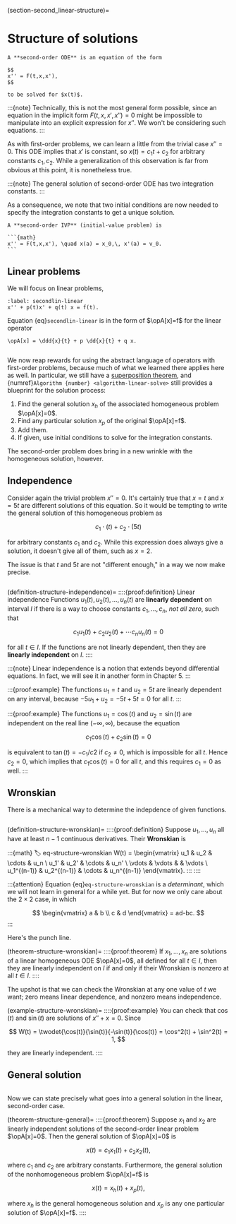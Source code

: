 (section-second_linear-structure)=
# Structure of solutions

````{proof:definition} Second-order ODE
A **second-order ODE** is an equation of the form

$$
x'' = F(t,x,x'),
$$

to be solved for $x(t)$.
````

:::{note}
Technically, this is not the most general form possible, since an equation in the implicit form $F(t,x,x',x'')=0$ might be impossible to manipulate into an explicit expression for $x''$. We won't be considering such equations.
:::

As with first-order problems, we can learn a little from the trivial case $x''=0$. This ODE implies that $x'$ is constant, so $x(t)=c_1 t + c_2$ for arbitrary constants $c_1,c_2$. While a generalization of this observation is far from obvious at this point, it is nonetheless true.

:::{note}
The general solution of second-order ODE has two integration constants.
:::

As a consequence, we note that two initial conditions are now needed to specify the integration constants to get a unique solution.

````{proof:definition} Second-order IVP
A **second-order IVP** (initial-value problem) is

```{math}
x'' = F(t,x,x'), \quad x(a) = x_0,\, x'(a) = v_0.
```
````

## Linear problems

We will focus on linear problems,

```{math}
:label: secondlin-linear
x'' + p(t)x' + q(t) x = f(t).
```

Equation {eq}`secondlin-linear` is in the form of $\opA[x]=f$ for the linear operator

```{math}
\opA[x] = \ddd{x}{t} + p \dd{x}{t} + q x.
```

```{index} superposition, general solution, homogeneous equation
```

We now reap rewards for using the abstract language of operators with first-order problems, because much of what we learned there applies here as well. In particular, we still have a [superposition theorem](theorem-linear-super), and  {numref}`Algorithm {number} <algorithm-linear-solve>` still provides a blueprint for the solution process:

1. Find the general solution $x_h$ of the associated homogeneous problem $\opA[x]=0$.
2. Find any particular solution $x_p$ of the original $\opA[x]=f$.
3. Add them.
4. If given, use initial conditions to solve for the integration constants.

The second-order problem does bring in a new wrinkle with the homogeneous solution, however. 

## Independence

Consider again the trivial problem $x''=0$. It's certainly true that $x=t$ and $x=5t$ are different solutions of this equation. So it would be tempting to write the general solution of this homogeneous problem as 

$$
c_1\cdot (t) + c_2\cdot (5t)
$$

for arbitrary constants $c_1$ and $c_2$. While this expression does always give a solution, it doesn't give all of them, such as $x=2$. 

The issue is that $t$ and $5t$ are not "different enough," in a way we now make precise. 

```{index} ! linear independence
```

(definition-structure-independence)=
::::{proof:definition} Linear independence
Functions $u_1(t),u_2(t),\ldots,u_n(t)$ are **linearly dependent** on interval $I$ if there is a way to choose constants $c_1,\ldots,c_n$, *not all zero*, such that

$$
c_1u_1(t) + c_2u_2(t) + \cdots c_n u_n(t) = 0
$$

for all $t \in I$. If the functions are not linearly dependent, then they are **linearly independent** on $I$.
::::

:::{note} 
Linear independence is a notion that extends beyond differential equations. In fact, we will see it in another form in Chapter 5.
:::

:::{proof:example}
The functions $u_1=t$ and $u_2=5t$ are linearly dependent on any interval, because $-5u_1 + u_2 = -5t+5t=0$ for all $t$.
:::

:::{proof:example}
The functions $u_1=\cos(t)$ and $u_2=\sin(t)$ are independent on the real line $(-\infty,\infty)$, because the equation

$$
c_1\cos(t) + c_2\sin(t) = 0
$$

is equivalent to $\tan(t)=-c_1/c2$ if $c_2\neq 0$, which is impossible for all $t$. Hence $c_2=0$, which implies that $c_1 \cos(t)=0$ for all $t$, and this requires $c_1=0$ as well.
:::

## Wronskian

There is a mechanical way to determine the indepdence of given functions.

```{index} ! Wronskian; of $n$ scalar functions
```

(definition-structure-wronskian)=
::::{proof:definition} 
Suppose $u_1,\ldots,u_n$ all have at least $n-1$ continuous derivatives. Their **Wronskian** is 

:::{math}
:label: eq-structure-wronskian
W(t) = \begin{vmatrix} 
u_1 & u_2 & \cdots & u_n \\ 
u_1' & u_2' & \cdots & u_n' \\ 
\vdots & \vdots &  & \vdots  \\ 
u_1^{(n-1)} & u_2^{(n-1)} & \cdots & u_n^{(n-1)}
\end{vmatrix}.
:::
::::

:::{attention}
Equation {eq}`eq-structure-wronskian` is a *determinant*, which we will not learn in general for a while yet. But for now we only care about the $2\times 2$ case, in which 

$$
\begin{vmatrix} a & b \\ c & d \end{vmatrix} = ad-bc.
$$
:::

Here's the punch line.

(theorem-structure-wronskian)=
::::{proof:theorem} 
If $x_1,\ldots,x_n$ are solutions of a linear homogeneous ODE $\opA[x]=0$, all defined for all $t\in I$, then they are linearly independent on $I$ if and only if their Wronskian is nonzero at all $t\in I$.
::::

The upshot is that we can check the Wronskian at any one value of $t$ we want; zero means linear dependence, and nonzero means independence.

(example-structure-wronskian)=
::::{proof:example} 
You can check that $\cos(t)$ and $\sin(t)$ are solutions of $x''+x=0$. Since

$$
W(t) = \twodet{\cos(t)}{\sin(t)}{-\sin(t)}{\cos(t)} = \cos^2(t) + \sin^2(t) = 1,
$$

they are linearly independent.
::::

## General solution

```{index} general solution
```

Now we can state precisely what goes into a general solution in the linear, second-order case.

(theorem-structure-general)=
::::{proof:theorem} 
Suppose $x_1$ and $x_2$ are linearly independent solutions of the second-order linear problem $\opA[x]=0$. Then the general solution of $\opA[x]=0$ is  

$$
x(t) = c_1 x_1(t) + c_2 x_2(t),
$$

where $c_1$ and $c_2$ are arbitrary constants. Furthermore, the general solution of the nonhomogeneous problem $\opA[x]=f$ is

$$
x(t) = x_h(t) + x_p(t),
$$

where $x_h$ is the general homogeneous solution and $x_p$ is any one particular solution of $\opA[x]=f$.
::::
